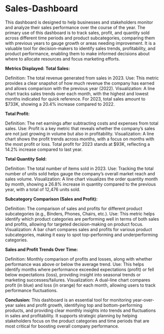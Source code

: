 # Sales-Dashboard

This dashboard is designed to help businesses and stakeholders monitor and analyze their sales performance over the course of the year. The primary use of this dashboard is to track sales, profit, and quantity sold across different time periods and product subcategories, comparing them with previous years to gauge growth or areas needing improvement. It is a valuable tool for decision-makers to identify sales trends, profitability, and product performance, enabling them to make informed decisions about where to allocate resources and focus marketing efforts.

**Metrics Displayed:**
**Total Sales:**

Definition: The total revenue generated from sales in 2023.
Use: This metric provides a clear snapshot of how much revenue the company has earned and allows comparison with the previous year (2022).
Visualization: A line chart tracks sales trends over each month, with the highest and lowest months indicated for quick reference. For 2023, total sales amount to $733K, showing a 20.4% increase compared to 2022.

**Total Profit:**

Definition: The net earnings after subtracting costs and expenses from total sales.
Use: Profit is a key metric that reveals whether the company’s sales are not just growing in volume but also in profitability.
Visualization: A line chart shows the profit trends across months, with a focus on months with the most profit or loss. Total profit for 2023 stands at $93K, reflecting a 14.2% increase compared to last year.

**Total Quantity Sold:**

Definition: The total number of items sold in 2023.
Use: Tracking the total number of units sold helps gauge the company’s overall market reach and sales volume.
Visualization: A line chart visualizes the order quantity month by month, showing a 26.8% increase in quantity compared to the previous year, with a total of 12,476 units sold.

**Subcategory Comparison (Sales and Profit):**

Definition: The comparison of sales and profits for different product subcategories (e.g., Binders, Phones, Chairs, etc.).
Use: This metric helps identify which product categories are performing well in terms of both sales and profits, allowing for targeted decision-making on product focus.
Visualization: A bar chart compares sales and profits for various product subcategories, making it easy to spot top-performing and underperforming categories.

**Sales and Profit Trends Over Time:**

Definition: Monthly comparison of profits and losses, along with whether performance was above or below the average trend.
Use: This helps identify months where performance exceeded expectations (profit) or fell below expectations (loss), providing insight into seasonal trends or marketing successes/failures.
Visualization: A dual-line chart compares profit (in blue) and loss (in orange) for each month, allowing users to track performance fluctuations.

**Conclusion:**
This dashboard is an essential tool for monitoring year-over-year sales and profit growth, identifying top and bottom-performing products, and providing clear monthly insights into trends and fluctuations in sales and profitability. It supports strategic planning by helping stakeholders focus on the product categories and time periods that are most critical for boosting overall company performance.
